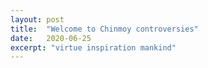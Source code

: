 ```yaml
---
layout: post
title:  "Welcome to Chinmoy controversies"
date:   2020-06-25
excerpt: "virtue inspiration mankind"
---
```

